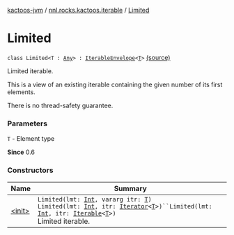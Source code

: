 [kactoos-jvm](../../index.md) / [nnl.rocks.kactoos.iterable](../index.md) / [Limited](./index.md)

# Limited

`class Limited<T : `[`Any`](https://kotlinlang.org/api/latest/jvm/stdlib/kotlin/-any/index.html)`> : `[`IterableEnvelope`](../-iterable-envelope/index.md)`<`[`T`](index.md#T)`>` [(source)](https://github.com/neonailol/kactoos/blob/master/kactoos-jvm/src/main/kotlin/nnl/rocks/kactoos/iterable/Limited.kt#L21)

Limited iterable.

This is a view of an existing iterable containing the given number of its
first elements.

There is no thread-safety guarantee.

### Parameters

`T` - Element type

**Since**
0.6

### Constructors

| Name | Summary |
|---|---|
| [&lt;init&gt;](-init-.md) | `Limited(lmt: `[`Int`](https://kotlinlang.org/api/latest/jvm/stdlib/kotlin/-int/index.html)`, vararg itr: `[`T`](index.md#T)`)`<br>`Limited(lmt: `[`Int`](https://kotlinlang.org/api/latest/jvm/stdlib/kotlin/-int/index.html)`, itr: `[`Iterator`](https://kotlinlang.org/api/latest/jvm/stdlib/kotlin.collections/-iterator/index.html)`<`[`T`](index.md#T)`>)``Limited(lmt: `[`Int`](https://kotlinlang.org/api/latest/jvm/stdlib/kotlin/-int/index.html)`, itr: `[`Iterable`](https://kotlinlang.org/api/latest/jvm/stdlib/kotlin.collections/-iterable/index.html)`<`[`T`](index.md#T)`>)`<br>Limited iterable. |

